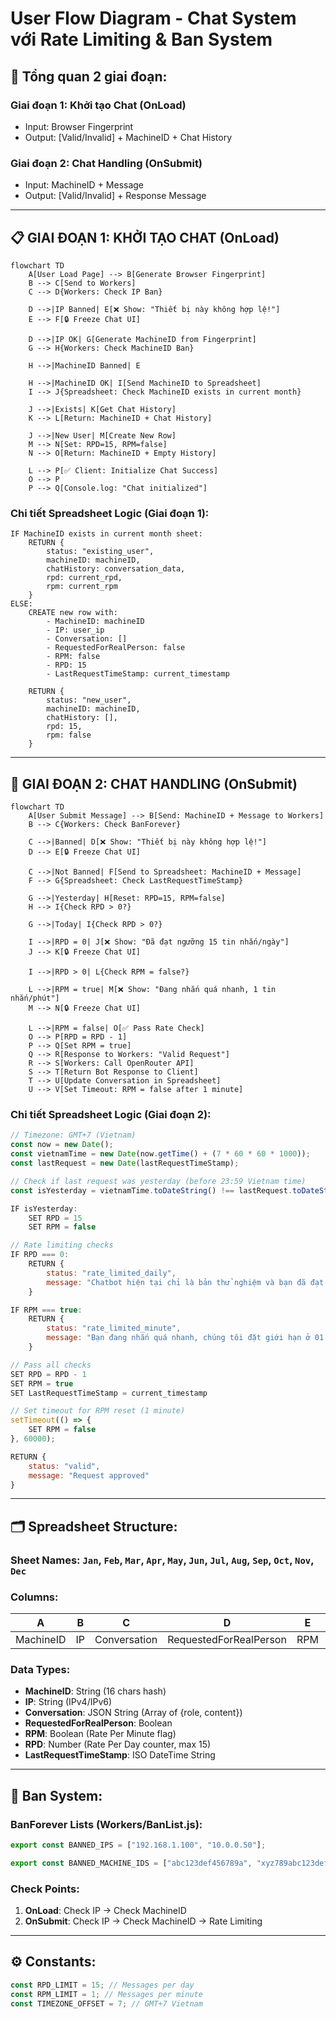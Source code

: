 # User Flow Diagram - Chat System với Rate Limiting & Ban System

## 🔄 **Tổng quan 2 giai đoạn:**

### **Giai đoạn 1: Khởi tạo Chat (OnLoad)**

- Input: Browser Fingerprint
- Output: [Valid/Invalid] + MachineID + Chat History

### **Giai đoạn 2: Chat Handling (OnSubmit)**

- Input: MachineID + Message
- Output: [Valid/Invalid] + Response Message

---

## 📋 **GIAI ĐOẠN 1: KHỞI TẠO CHAT (OnLoad)**

```mermaid
flowchart TD
    A[User Load Page] --> B[Generate Browser Fingerprint]
    B --> C[Send to Workers]
    C --> D{Workers: Check IP Ban}

    D -->|IP Banned| E[❌ Show: "Thiết bị này không hợp lệ!"]
    E --> F[🔒 Freeze Chat UI]

    D -->|IP OK| G[Generate MachineID from Fingerprint]
    G --> H{Workers: Check MachineID Ban}

    H -->|MachineID Banned| E

    H -->|MachineID OK| I[Send MachineID to Spreadsheet]
    I --> J{Spreadsheet: Check MachineID exists in current month}

    J -->|Exists| K[Get Chat History]
    K --> L[Return: MachineID + Chat History]

    J -->|New User| M[Create New Row]
    M --> N[Set: RPD=15, RPM=false]
    N --> O[Return: MachineID + Empty History]

    L --> P[✅ Client: Initialize Chat Success]
    O --> P
    P --> Q[Console.log: "Chat initialized"]
```

### **Chi tiết Spreadsheet Logic (Giai đoạn 1):**

```
IF MachineID exists in current month sheet:
    RETURN {
        status: "existing_user",
        machineID: machineID,
        chatHistory: conversation_data,
        rpd: current_rpd,
        rpm: current_rpm
    }
ELSE:
    CREATE new row with:
        - MachineID: machineID
        - IP: user_ip
        - Conversation: []
        - RequestedForRealPerson: false
        - RPM: false
        - RPD: 15
        - LastRequestTimeStamp: current_timestamp

    RETURN {
        status: "new_user",
        machineID: machineID,
        chatHistory: [],
        rpd: 15,
        rpm: false
    }
```

---

## 💬 **GIAI ĐOẠN 2: CHAT HANDLING (OnSubmit)**

```mermaid
flowchart TD
    A[User Submit Message] --> B[Send: MachineID + Message to Workers]
    B --> C{Workers: Check BanForever}

    C -->|Banned| D[❌ Show: "Thiết bị này không hợp lệ!"]
    D --> E[🔒 Freeze Chat UI]

    C -->|Not Banned| F[Send to Spreadsheet: MachineID + Message]
    F --> G{Spreadsheet: Check LastRequestTimeStamp}

    G -->|Yesterday| H[Reset: RPD=15, RPM=false]
    H --> I{Check RPD > 0?}

    G -->|Today| I{Check RPD > 0?}

    I -->|RPD = 0| J[❌ Show: "Đã đạt ngưỡng 15 tin nhắn/ngày"]
    J --> K[🔒 Freeze Chat UI]

    I -->|RPD > 0| L{Check RPM = false?}

    L -->|RPM = true| M[❌ Show: "Đang nhắn quá nhanh, 1 tin nhắn/phút"]
    M --> N[🔒 Freeze Chat UI]

    L -->|RPM = false| O[✅ Pass Rate Check]
    O --> P[RPD = RPD - 1]
    P --> Q[Set RPM = true]
    Q --> R[Response to Workers: "Valid Request"]
    R --> S[Workers: Call OpenRouter API]
    S --> T[Return Bot Response to Client]
    T --> U[Update Conversation in Spreadsheet]
    U --> V[Set Timeout: RPM = false after 1 minute]
```

### **Chi tiết Spreadsheet Logic (Giai đoạn 2):**

```javascript
// Timezone: GMT+7 (Vietnam)
const now = new Date();
const vietnamTime = new Date(now.getTime() + (7 * 60 * 60 * 1000));
const lastRequest = new Date(lastRequestTimeStamp);

// Check if last request was yesterday (before 23:59 Vietnam time)
const isYesterday = vietnamTime.toDateString() !== lastRequest.toDateString();

IF isYesterday:
    SET RPD = 15
    SET RPM = false

// Rate limiting checks
IF RPD === 0:
    RETURN {
        status: "rate_limited_daily",
        message: "Chatbot hiện tại chỉ là bản thử nghiệm và bạn đã đạt ngưỡng 15 tin nhắn giới hạn mỗi ngày. Chúng tôi xin lỗi vì sự bất tiện này."
    }

IF RPM === true:
    RETURN {
        status: "rate_limited_minute",
        message: "Bạn đang nhắn quá nhanh, chúng tôi đặt giới hạn ở 01 tin nhắn mỗi phút"
    }

// Pass all checks
SET RPD = RPD - 1
SET RPM = true
SET LastRequestTimeStamp = current_timestamp

// Set timeout for RPM reset (1 minute)
setTimeout(() => {
    SET RPM = false
}, 60000);

RETURN {
    status: "valid",
    message: "Request approved"
}
```

---

## 🗂️ **Spreadsheet Structure:**

### **Sheet Names:** `Jan`, `Feb`, `Mar`, `Apr`, `May`, `Jun`, `Jul`, `Aug`, `Sep`, `Oct`, `Nov`, `Dec`

### **Columns:**

| A         | B   | C            | D                      | E   | F   | G                    |
| --------- | --- | ------------ | ---------------------- | --- | --- | -------------------- |
| MachineID | IP  | Conversation | RequestedForRealPerson | RPM | RPD | LastRequestTimeStamp |

### **Data Types:**

- **MachineID**: String (16 chars hash)
- **IP**: String (IPv4/IPv6)
- **Conversation**: JSON String (Array of {role, content})
- **RequestedForRealPerson**: Boolean
- **RPM**: Boolean (Rate Per Minute flag)
- **RPD**: Number (Rate Per Day counter, max 15)
- **LastRequestTimeStamp**: ISO DateTime String

---

## 🚫 **Ban System:**

### **BanForever Lists (Workers/BanList.js):**

```javascript
export const BANNED_IPS = ["192.168.1.100", "10.0.0.50"];

export const BANNED_MACHINE_IDS = ["abc123def456789a", "xyz789abc123def4"];
```

### **Check Points:**

1. **OnLoad**: Check IP → Check MachineID
2. **OnSubmit**: Check IP → Check MachineID → Rate Limiting

---

## ⚙️ **Constants:**

```javascript
const RPD_LIMIT = 15; // Messages per day
const RPM_LIMIT = 1; // Messages per minute
const TIMEZONE_OFFSET = 7; // GMT+7 Vietnam
```
